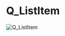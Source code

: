 # Q_ListItem
![Q_ListItem](https://user-images.githubusercontent.com/116869307/214147979-74d9863c-caa6-4953-8208-ae779dc6c71a.png)
